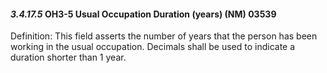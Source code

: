 #### *3.4.17.5* OH3-5 Usual Occupation Duration (years) (NM) 03539

Definition: This field asserts the number of years that the person has been working in the usual occupation. Decimals shall be used to indicate a duration shorter than 1 year.
